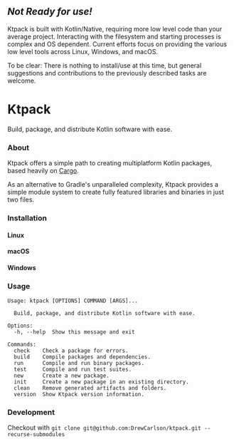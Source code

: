 ***Not Ready for use!***
-
Ktpack is built with Kotlin/Native, requiring more low level code than your average project.
Interacting with the filesystem and starting processes is complex and OS dependent.
Current efforts focus on providing the various low level tools across Linux, Windows, and macOS.

To be clear: There is nothing to install/use at this time, but general suggestions and contributions to the previously described tasks are welcome.

Ktpack
===

Build, package, and distribute Kotlin software with ease.

### About

Ktpack offers a simple path to creating multiplatform Kotlin packages, based heavily on [Cargo](https://doc.rust-lang.org/cargo/index.html).

As an alternative to Gradle's unparalleled complexity, Ktpack provides a simple module system to create fully featured libraries and binaries in just two files.

### Installation

#### Linux

#### macOS

#### Windows

### Usage

```
Usage: ktpack [OPTIONS] COMMAND [ARGS]...

  Build, package, and distribute Kotlin software with ease.

Options:
  -h, --help  Show this message and exit

Commands:
  check    Check a package for errors.
  build    Compile packages and dependencies.
  run      Compile and run binary packages.
  test     Compile and run test suites.
  new      Create a new package.
  init     Create a new package in an existing directory.
  clean    Remove generated artifacts and folders.
  version  Show Ktpack version information.
```

### Development

Checkout with `git clone git@github.com:DrewCarlson/ktpack.git --recurse-submodules`
